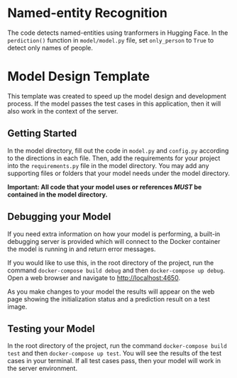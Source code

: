 # Named-entity Recognition
The code detects named-entities using tranformers in Hugging Face.
In the `perdiction()` function in `model/model.py` file, set `only_person` to `True` to detect only names of people.

# Model Design Template

This template was created to speed up the model design and development process.
If the model passes the test cases in this application, then it will also work in
the context of the server.

## Getting Started
In the model directory, fill out the code in `model.py` and `config.py` according to
the directions in each file. Then, add the requirements for your project into the
`requirements.py` file in the model directory. You may add any supporting files or
folders that your model needs under the model directory.

**Important: All code that your model uses or references *MUST* be contained in the
model directory.**


## Debugging your Model

If you need extra information on how your model is performing, a built-in debugging server is provided
which will connect to the Docker container the model is running in and return error messages.

If you would like to use this, in the root directory of the project, run the command 
`docker-compose build debug` and then `docker-compose up debug`. Open a web browser and navigate to
[http://localhost:4650]('http://localhost:4650').

As you make changes to your model the results will appear on the web page showing the initialization
status and a prediction result on a test image.


## Testing your Model

In the root directory of the project, run the command `docker-compose build test` and then
`docker-compose up test`. You will see the results of the test cases in your terminal. If all
test cases pass, then your model will work in the server environment.
